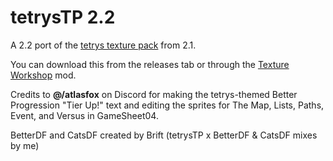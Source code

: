# tetrysTP 2.2
A 2.2 port of the [tetrys texture pack](https://youtu.be/jF_AsnQ7OF8) from 2.1.

You can download this from the releases tab or through the [Texture Workshop](https://geode-sdk.org/mods/uproxide.textures) mod.

Credits to **@/atlasfox** on Discord for making the tetrys-themed Better Progression "Tier Up!" text and editing the sprites for The Map, Lists, Paths, Event, and Versus in GameSheet04.

BetterDF and CatsDF created by Brift
(tetrysTP x BetterDF & CatsDF mixes by me)

